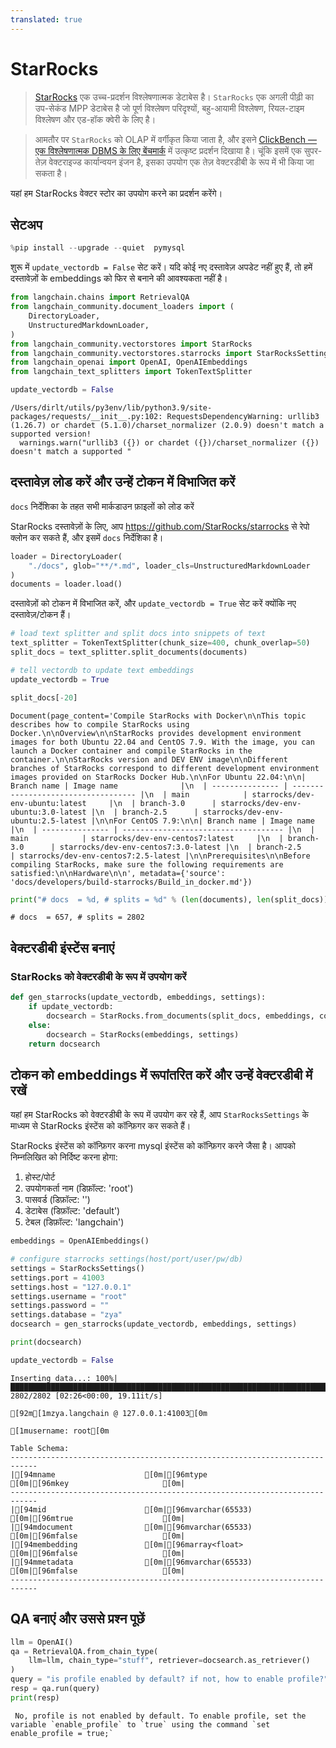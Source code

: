 ```yaml
---
translated: true
---
```


# StarRocks

>[StarRocks](https://www.starrocks.io/) एक उच्च-प्रदर्शन विश्लेषणात्मक डेटाबेस है।
`StarRocks` एक अगली पीढ़ी का उप-सेकंड MPP डेटाबेस है जो पूर्ण विश्लेषण परिदृश्यों, बहु-आयामी विश्लेषण, रियल-टाइम विश्लेषण और एड-हॉक क्वेरी के लिए है।

>आमतौर पर `StarRocks` को OLAP में वर्गीकृत किया जाता है, और इसने [ClickBench — एक विश्लेषणात्मक DBMS के लिए बेंचमार्क](https://benchmark.clickhouse.com/) में उत्कृष्ट प्रदर्शन दिखाया है। चूंकि इसमें एक सुपर-तेज़ वेक्टराइज्ड कार्यान्वयन इंजन है, इसका उपयोग एक तेज़ वेक्टरडीबी के रूप में भी किया जा सकता है।

यहां हम StarRocks वेक्टर स्टोर का उपयोग करने का प्रदर्शन करेंगे।

## सेटअप

```python
%pip install --upgrade --quiet  pymysql
```

शुरू में `update_vectordb = False` सेट करें। यदि कोई नए दस्तावेज़ अपडेट नहीं हुए हैं, तो हमें दस्तावेज़ों के embeddings को फिर से बनाने की आवश्यकता नहीं है।

```python
from langchain.chains import RetrievalQA
from langchain_community.document_loaders import (
    DirectoryLoader,
    UnstructuredMarkdownLoader,
)
from langchain_community.vectorstores import StarRocks
from langchain_community.vectorstores.starrocks import StarRocksSettings
from langchain_openai import OpenAI, OpenAIEmbeddings
from langchain_text_splitters import TokenTextSplitter

update_vectordb = False
```

```output
/Users/dirlt/utils/py3env/lib/python3.9/site-packages/requests/__init__.py:102: RequestsDependencyWarning: urllib3 (1.26.7) or chardet (5.1.0)/charset_normalizer (2.0.9) doesn't match a supported version!
  warnings.warn("urllib3 ({}) or chardet ({})/charset_normalizer ({}) doesn't match a supported "
```

## दस्तावेज़ लोड करें और उन्हें टोकन में विभाजित करें

`docs` निर्देशिका के तहत सभी मार्कडाउन फ़ाइलों को लोड करें

StarRocks दस्तावेज़ों के लिए, आप https://github.com/StarRocks/starrocks से रेपो क्लोन कर सकते हैं, और इसमें `docs` निर्देशिका है।

```python
loader = DirectoryLoader(
    "./docs", glob="**/*.md", loader_cls=UnstructuredMarkdownLoader
)
documents = loader.load()
```

दस्तावेज़ों को टोकन में विभाजित करें, और `update_vectordb = True` सेट करें क्योंकि नए दस्तावेज़/टोकन हैं।

```python
# load text splitter and split docs into snippets of text
text_splitter = TokenTextSplitter(chunk_size=400, chunk_overlap=50)
split_docs = text_splitter.split_documents(documents)

# tell vectordb to update text embeddings
update_vectordb = True
```

```python
split_docs[-20]
```

```output
Document(page_content='Compile StarRocks with Docker\n\nThis topic describes how to compile StarRocks using Docker.\n\nOverview\n\nStarRocks provides development environment images for both Ubuntu 22.04 and CentOS 7.9. With the image, you can launch a Docker container and compile StarRocks in the container.\n\nStarRocks version and DEV ENV image\n\nDifferent branches of StarRocks correspond to different development environment images provided on StarRocks Docker Hub.\n\nFor Ubuntu 22.04:\n\n| Branch name | Image name              |\n  | --------------- | ----------------------------------- |\n  | main            | starrocks/dev-env-ubuntu:latest     |\n  | branch-3.0      | starrocks/dev-env-ubuntu:3.0-latest |\n  | branch-2.5      | starrocks/dev-env-ubuntu:2.5-latest |\n\nFor CentOS 7.9:\n\n| Branch name | Image name                       |\n  | --------------- | ------------------------------------ |\n  | main            | starrocks/dev-env-centos7:latest     |\n  | branch-3.0      | starrocks/dev-env-centos7:3.0-latest |\n  | branch-2.5      | starrocks/dev-env-centos7:2.5-latest |\n\nPrerequisites\n\nBefore compiling StarRocks, make sure the following requirements are satisfied:\n\nHardware\n\n', metadata={'source': 'docs/developers/build-starrocks/Build_in_docker.md'})
```

```python
print("# docs  = %d, # splits = %d" % (len(documents), len(split_docs)))
```

```output
# docs  = 657, # splits = 2802
```

## वेक्टरडीबी इंस्टेंस बनाएं

### StarRocks को वेक्टरडीबी के रूप में उपयोग करें

```python
def gen_starrocks(update_vectordb, embeddings, settings):
    if update_vectordb:
        docsearch = StarRocks.from_documents(split_docs, embeddings, config=settings)
    else:
        docsearch = StarRocks(embeddings, settings)
    return docsearch
```

## टोकन को embeddings में रूपांतरित करें और उन्हें वेक्टरडीबी में रखें

यहां हम StarRocks को वेक्टरडीबी के रूप में उपयोग कर रहे हैं, आप `StarRocksSettings` के माध्यम से StarRocks इंस्टेंस को कॉन्फ़िगर कर सकते हैं।

StarRocks इंस्टेंस को कॉन्फ़िगर करना mysql इंस्टेंस को कॉन्फ़िगर करने जैसा है। आपको निम्नलिखित को निर्दिष्ट करना होगा:
1. होस्ट/पोर्ट
2. उपयोगकर्ता नाम (डिफ़ॉल्ट: 'root')
3. पासवर्ड (डिफ़ॉल्ट: '')
4. डेटाबेस (डिफ़ॉल्ट: 'default')
5. टेबल (डिफ़ॉल्ट: 'langchain')

```python
embeddings = OpenAIEmbeddings()

# configure starrocks settings(host/port/user/pw/db)
settings = StarRocksSettings()
settings.port = 41003
settings.host = "127.0.0.1"
settings.username = "root"
settings.password = ""
settings.database = "zya"
docsearch = gen_starrocks(update_vectordb, embeddings, settings)

print(docsearch)

update_vectordb = False
```

```output
Inserting data...: 100%|████████████████████████████████████████████████████████████████████████████████████████████████████████████████████| 2802/2802 [02:26<00:00, 19.11it/s]

[92m[1mzya.langchain @ 127.0.0.1:41003[0m

[1musername: root[0m

Table Schema:
----------------------------------------------------------------------------
|[94mname                    [0m|[96mtype                    [0m|[96mkey                     [0m|
----------------------------------------------------------------------------
|[94mid                      [0m|[96mvarchar(65533)          [0m|[96mtrue                    [0m|
|[94mdocument                [0m|[96mvarchar(65533)          [0m|[96mfalse                   [0m|
|[94membedding               [0m|[96marray<float>            [0m|[96mfalse                   [0m|
|[94mmetadata                [0m|[96mvarchar(65533)          [0m|[96mfalse                   [0m|
----------------------------------------------------------------------------
```

## QA बनाएं और उससे प्रश्न पूछें

```python
llm = OpenAI()
qa = RetrievalQA.from_chain_type(
    llm=llm, chain_type="stuff", retriever=docsearch.as_retriever()
)
query = "is profile enabled by default? if not, how to enable profile?"
resp = qa.run(query)
print(resp)
```

```output
 No, profile is not enabled by default. To enable profile, set the variable `enable_profile` to `true` using the command `set enable_profile = true;`
```
